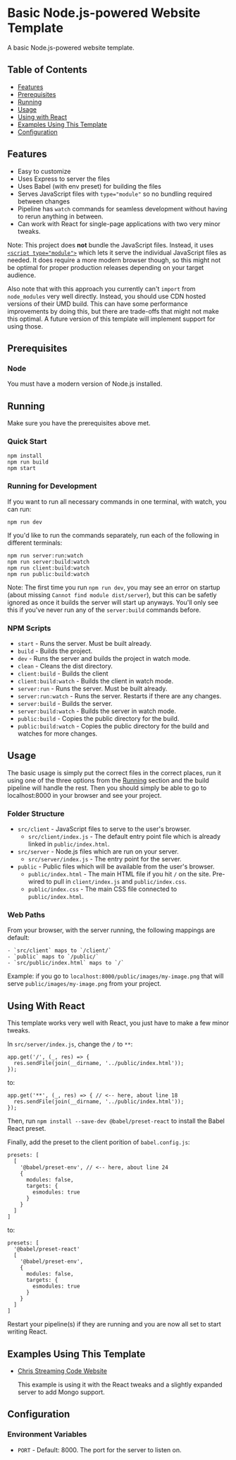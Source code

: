 # Basic Node.js-powered Website Template

A basic Node.js-powered website template.

## Table of Contents

 - [Features](#features)
 - [Prerequisites](#prerequisites)
 - [Running](#running)
 - [Usage](#usage)
 - [Using with React](#using-with-react)
 - [Examples Using This Template](#examples-using-this-template)
 - [Configuration](#configuration)

## Features

 - Easy to customize 
 - Uses Express to server the files
 - Uses Babel (with env preset) for building the files
 - Serves JavaScript files with `type="module"` so no bundling required between changes
 - Pipeline has `watch` commands for seamless development without having to rerun anything in between.
 - Can work with React for single-page applications with two very minor tweaks.
 
Note: This project does **not** bundle the JavaScript files. Instead, it uses 
[`<script type="module">`](https://github.com/samanime/chris-streaming-code-website) which lets it serve the
individual JavaScript files as needed. It does require a more modern browser though, so this might not be
optimal for proper production releases depending on your target audience.

Also note that with this approach you currently can't `import` from `node_modules` very well directly. Instead,
you should use CDN hosted versions of their UMD build. This can have some performance improvements by doing this, but
there are trade-offs that might not make this optimal. A future version of this template will implement support for
using those.

## Prerequisites

### Node

You must have a modern version of Node.js installed.

## Running

Make sure you have the prerequisites above met.
    
### Quick Start

    npm install
    npm run build
    npm start
    
### Running for Development

If you want to run all necessary commands in one terminal, with watch, you can run:

    npm run dev
    
If you'd like to run the commands separately, run each of the following in different terminals:

    npm run server:run:watch
    npm run server:build:watch
    npm run client:build:watch
    npm run public:build:watch
    
Note: The first time you run `npm run dev`, you may see an error on startup 
(about missing `Cannot find module dist/server`), but this can be safetly ignored as once it builds the server
will start up anyways. You'll only see this if you've never run any of the `server:build` commands before.

### NPM Scripts

  - `start` - Runs the server. Must be built already.
  - `build` - Builds the project.
  - `dev` - Runs the server and builds the project in watch mode.
  - `clean` - Cleans the dist directory.
  - `client:build` - Builds the client
  - `client:build:watch` - Builds the client in watch mode.
  - `server:run` - Runs the server. Must be built already.
  - `server:run:watch` - Runs the server. Restarts if there are any changes.
  - `server:build` - Builds the server.
  - `server:build:watch` - Builds the server in watch mode.
  - `public:build` - Copies the public directory for the build.
  - `public:build:watch` - Copies the public directory for the build and watches for more changes.
    
## Usage

The basic usage is simply put the correct files in the correct places, run it using one of the three options
from the [Running](#running) section and the build pipeline will handle the rest. Then you should simply be able to
go to localhost:8000 in your browser and see your project.

### Folder Structure

  - `src/client` - JavaScript files to serve to the user's browser.
    - `src/client/index.js` - The default entry point file which is already linked in `public/index.html`.
  - `src/server` - Node.js files which are run on your server.
    - `src/server/index.js` - The entry point for the server.
  - `public` - Public files which will be available from the user's browser.
    - `public/index.html` - The main HTML file if you hit `/` on the site. 
      Pre-wired to pull in `client/index.js` and `public/index.css`.
    - `public/index.css` - The main CSS file connected to `public/index.html`.
    
### Web Paths

From your browser, with the server running, the following mappings are default:

    - `src/client` maps to `/client/`
    - `public` maps to `/public/`
    - `src/public/index.html` maps to `/`

Example: if you go to `localhost:8000/public/images/my-image.png` that will serve `public/images/my-image.png` from your
project.
    
## Using With React

This template works very well with React, you just have to make a few minor tweaks.

In `src/server/index.js`, change the `/` to `**`:

    app.get('/', (_, res) => {
      res.sendFile(join(__dirname, '../public/index.html'));
    });
    
to:

    app.get('**', (_, res) => { // <-- here, about line 18
      res.sendFile(join(__dirname, '../public/index.html'));
    });
    
Then, run `npm install --save-dev @babel/preset-react` to install the Babel React preset. 

Finally, add the preset to the client porition of `babel.config.js`:

    presets: [
      [
        '@babel/preset-env', // <-- here, about line 24
        {
          modules: false,
          targets: {
            esmodules: true
          }
        }
      ]
    ]
    
to:

    presets: [
      '@babel/preset-react'
      [
        '@babel/preset-env',
        {
          modules: false,
          targets: {
            esmodules: true
          }
        }
      ]
    ]
    
Restart your pipeline(s) if they are running and you are now all set to start writing React.

## Examples Using This Template

  - [Chris Streaming Code Website](https://github.com/samanime/chris-streaming-code-website)
  
    This example is using it with the React tweaks and a slightly expanded server to add Mongo support.

## Configuration

### Environment Variables

  - `PORT` - Default: 8000. The port for the server to listen on.